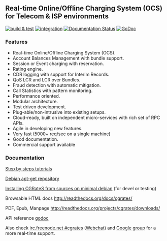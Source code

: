 ## Real-time Online/Offline Charging System (OCS) for Telecom & ISP environments

[![build & test](https://github.com/cgrates/cgrates/actions/workflows/build.yaml/badge.svg?branch=1.0)](https://github.com/cgrates/cgrates/actions/workflows/build.yaml)
[![integration](https://github.com/cgrates/cgrates/actions/workflows/integration_tests.yaml/badge.svg?branch=1.0)](https://github.com/cgrates/cgrates/actions/workflows/integration_tests.yaml)
[![Documentation Status](https://readthedocs.org/projects/cgrates/badge/?version=latest)](https://cgrates.readthedocs.io/en/latest/?badge=latest)
[![GoDoc](https://pkg.go.dev/badge/github.com/cgrates/cgrates)](https://pkg.go.dev/github.com/cgrates/cgrates@master)

### Features

- Real-time Online/Offline Charging System (OCS).
- Account Balances Management with bundle support.
- Session or Event charging with reservation.
- Rating engine.
- CDR logging with support for Interim Records.
- QoS LCR and LCR over Bundles.
- Fraud detection with automatic mitigation.
- Call Statistics with pattern monitoring.
- Performance oriented.
- Modular architecture.
- Test driven development.
- Plug-able/non-intrusive into existing setups.
- Cloud-ready, built on independent micro-services with rich set of RPC APIs.
- Agile in developing new features.
- Very fast (5000+ req/sec on a single machine)
- Good documentation.
- Commercial support available

### Documentation

[Step by steps tutorials](https://cgrates.readthedocs.io/en/latest/tutorial.html)

[Debian apt-get repository](https://cgrates.readthedocs.io/en/latest/installation.html#)

[Installing CGRateS from sources on minimal debian](https://asciinema.org/a/0lwlputceg52xssqgra7wjza0) (for devel or testing)

Browsable HTML docs http://readthedocs.org/docs/cgrates/

PDF, Epub, Manpage http://readthedocs.org/projects/cgrates/downloads/

API reference [godoc](https://pkg.go.dev/github.com/cgrates/cgrates@v1.0.0-dev)

Also check [irc.freenode.net #cgrates](irc://irc.freenode.net:6667/cgrates) ([Webchat](http://webchat.freenode.net?randomnick=1&channels=%23cgrates)) and [Google group](https://groups.google.com/forum/#!forum/cgrates) for a more real-time support.
